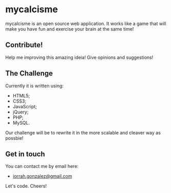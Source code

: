 # mycalcisme

mycalcisme is an open source web application. It works like a game that will make you have fun and exercise your brain at the same time!

## Contribute!

Help me improving this amazing ideia! Give opinions and suggestions!

## The Challenge

Currently it is written using:

 - HTML5;
 - CSS3;
 - JavaScript;
 - jQuery;
 - PHP;
 - MySQL.

Our challenge will be to rewrite it in the more scalable and cleaver way as possbie!

## Get in touch

You can contact me by email here:

 - iorrah.gonzalez@gmail.com

Let's code. Cheers!